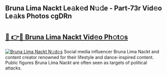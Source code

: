 ## Bruna Lima Nackt Le𝚊k𝚎d N𝚞𝚍e - Part-73r Vid𝚎o Le𝚊ks Photos cgDRn

# <h2><a href="http://fb75pgr.evod.top/?m=Bruna+Lima+Nackt">🔗 👉🔴 Bruna Lima Nackt Vid𝚎o Ph𝚘t𝚘s</a></h2>

[![Bruna Lima Nackt N𝚞d𝚎s](https://i.imgur.com/8V9OHl7.gif)](http://fb75pgr.evod.top/?m=Bruna+Lima+Nackt)
Social media influencer Bruna Lima Nackt and content creator renowned for their lifestyle and dance-inspired content. Public figures Bruna Lima Nackt are often seen as targets of political attacks. 
